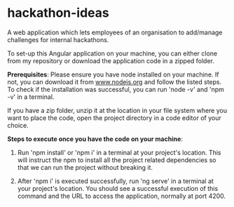 # hackathon-ideas

A web application which lets employees of an organisation to add/manage challenges for internal hackathons.

To set-up this Angular application on your machine, you can either clone from my repository or download the application code in a zipped folder.

**Prerequisites**: Please ensure you have node installed on your machine. If not, you can download it from www.nodejs.org and follow the listed steps. To check if the installation was successful, you can run 'node -v' and 'npm -v' in a terminal.

If you have a zip folder, unzip it at the location in your file system where you want to place the code, open the project directory in a code editor of your choice.

**Steps to execute once you have the code on your machine**:

1. Run 'npm install' or 'npm i' in a terminal at your project's location. This will instruct the npm to install all the project related dependencies so that we can run the project without breaking it.

2. After 'npm i' is executed successfully, run 'ng serve' in a terminal at your project's location. You should see a successful execution of this command and the URL to access the application, normally at port 4200.
